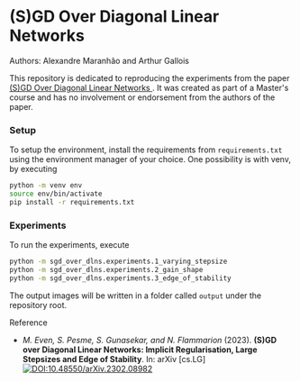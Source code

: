 # (S)GD Over Diagonal Linear Networks

Authors: Alexandre Maranhão and Arthur Gallois

This repository is dedicated to reproducing the experiments from the paper [(S)GD Over Diagonal Linear Networks
](https://arxiv.org/abs/2302.08982). It was created as part of a Master's course and has no involvement or endorsement from the authors of the paper.

### Setup 

To setup the environment, install the requirements from `requirements.txt` using the environment manager of your choice. One possibility is with venv, by executing

```bash
python -m venv env
source env/bin/activate
pip install -r requirements.txt
```

### Experiments

To run the experiments, execute

```bash
python -m sgd_over_dlns.experiments.1_varying_stepsize
python -m sgd_over_dlns.experiments.2_gain_shape
python -m sgd_over_dlns.experiments.3_edge_of_stability
```

The output images will be written in a folder called `output` under the repository root.

Reference

- *M. Even, S. Pesme, S. Gunasekar, and N. Flammarion* (2023). **(S)GD over Diagonal Linear Networks: Implicit Regularisation, Large Stepsizes and Edge of Stability**. In: arXiv [cs.LG] [![DOI:10.48550/arXiv.2302.08982](https://zenodo.org/badge/DOI/10.48550/arXiv.2302.08982.svg)](https://doi.org/10.48550/arXiv.2302.08982)
